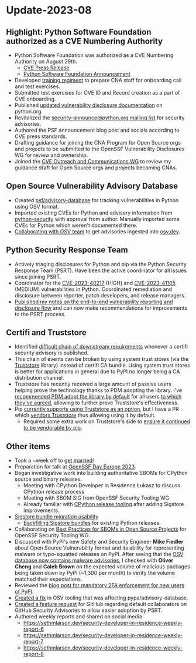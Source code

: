 # Update-2023-08

## Highlight: Python Software Foundation authorized as a CVE Numbering Authority

- Python Software Foundation was authorized as a CVE Numbering Authority on August 29th.
  - [CVE Press Release](https://www.cve.org/Media/News/item/news/2023/08/29/Python-Software-Foundation-Added-as-CNA)
  - [Python Software Foundation Announcement](https://pyfound.blogspot.com/2023/08/psf-authorized-as-cna.html)
- Developed [training regiment](https://gist.github.com/sethmlarson/44cf38a73b304b1a08bd34ba62355a81) to prepare CNA staff for onboarding call and test exercises.
- Submitted test exercises for CVE ID and Record creation as a part of CVE onboarding.
- Published [updated vulnerability disclosure documentation](python.org/dev/security/) on python.org.
- Revitalized the [security-announce@python.org mailing list](https://mail.python.org/mailman3/lists/security-announce.python.org/) for security advisories.
- Authored the PSF announcement blog post and socials according to CVE press standards.
- Drafting guidance for joining the CNA Program for Open Source orgs and projects to
  be submitted to the OpenSSF Vulnerability Disclosures WG for review and ownership.
- Joined the [CVE Outreach and Communications WG](https://www.cve.org/ProgramOrganization/WorkingGroups#OutreachandCommunicationsWorkingGroupOCWG)
  to review my guidance draft for Open Source orgs and projects becoming CNAs.

## Open Source Vulnerability Advisory Database

- Created [psf/advisory-database](https://github.com/psf/advisory-database) for tracking vulnerabilities in Python using OSV format.
- Imported existing CVEs for Python and advisory information from [python-security](https://python-security.readthedocs.io/) with approval from author.
  Manually imported some CVEs for Python which weren't documented there.
- [Collaborating with OSV team](https://github.com/google/osv.dev/issues/1552) to get advisories ingested into [osv.dev](https://osv.dev).

## Python Security Response Team

- Actively triaging disclosures for Python and pip via the Python Security Response Team (PSRT).
  Have been the active coordinator for all issues since joining PSRT.
- Coordinator for the [CVE-2023-40217](https://mail.python.org/archives/list/security-announce@python.org/thread/PEPLII27KYHLF4AK3ZQGKYNCRERG4YXY/) (HIGH)
  and [CVE-2023-41105](https://mail.python.org/archives/list/security-announce@python.org/thread/D6CDW3ZZC5D444YGL3VQUY6D4ECMCQLD/) (MEDIUM) vulnerabilities in Python.
  Coordinated remediation and disclosure between reporter, patch developers, and release managers.
- [Published my notes on the end-to-end vulnerability reporting and disclosure flow](https://sethmlarson.dev/security-developer-in-residence-weekly-report-8#python-vulnerability-disclosure-end-to-end)
  and can now make recommendations for improvements to the PSRT process.

## Certifi and Truststore

- Identified [difficult chain of downstream requirements](https://sethmlarson.dev/security-developer-in-residence-weekly-report-7#certifi-and-truststore) whenever a certifi security advisory is published.
- This chain of events can be broken by using system trust stores (via the [Truststore](https://truststore.readthedocs.io/) library) instead of certifi CA bundle.
  Using system trust stores is better for applications in general due to PyPI no longer being a CA distribution channel.
- Truststore has recently received a large amount of passive users helping prove the technology thanks to PDM adopting the library. I've [recommended PDM adopt the library by default](https://github.com/pdm-project/pdm/issues/2195) for all users [to which they've agreed](https://github.com/pdm-project/pdm/pull/2200), allowing to further prove Truststore's effectiveness.
- Pip [currently supports using Truststore as an option](https://pip.pypa.io/en/stable/topics/https-certificates/#using-system-certificate-stores), but I have a PR which [vendors Truststore](https://github.com/pypa/pip/pull/12107) thus allowing using it by default.
  - Required some extra work on Truststore's side to [ensure it continued to be vendorable by pip](https://github.com/sethmlarson/truststore/pull/108).

## Other items

- Took a ~week off to [get married](https://twitter.com/sethmlarson/status/1692284180183318789)!
- Preparation for talk at [OpenSSF Day Europe 2023](https://openssf.org/blog/2023/07/19/openssf-day-europe-agenda-now-live/).
- Began investigative work into building authoritative SBOMs for CPython source and binary releases.
  - Meeting with CPython Developer in Residence Łukasz to discuss CPython release process
  - Meeting with SBOM SIG from OpenSSF Security Tooling WG
  - Already familiar with [CPython release tooling](https://github.com/python/release-tools/) after adding Sigstore improvements.
- [Sigstore bundle migration usability](https://github.com/sigstore/sigstore-python/issues/724)
  - [Backfilling Sigstore bundles](https://github.com/python/pythondotorg/issues/2300) for existing Python releases.
- Collaborating on [Best Practices for SBOMs in Open Source Projects](https://docs.google.com/document/d/1-jFoh_R7FV4NhHuUkt4Atz3h4K9b4bnmolntSbytspE) for OpenSSF Security Tooling WG.
- Discussed with PyPI's new Safety and Security Engineer **Mike Fiedler** about Open Source Vulnerability format and its
  ability for representing malware or typo-squatted releases on PyPI. After seeing that the [OSV database now contains malware advisories](https://twitter.com/halbecaf/status/1689832761681682432),
  I checked with **Oliver Cheng** and **Caleb Brown** on the expected volume of malicious packages
  being taken down by PyPI (~1,300 per month) to verify the volume matched their expectations.
- Reviewed the [blog post for mandatory 2FA enforcement for new users of PyPI](https://blog.pypi.org/posts/2023-08-08-2fa-enforcement-for-new-users/).
- [Created a fix](https://github.com/google/osv.dev/pull/1548) in OSV tooling that was affecting pypa/advisory-database.
- [Created a feature request](https://github.com/orgs/community/discussions/63041) for GitHub regarding default collaborators on GitHub Security Advisories to allow easier adoption by PSRT.
- Authored weekly reports and shared on social media
  - https://sethmlarson.dev/security-developer-in-residence-weekly-report-6
  - https://sethmlarson.dev/security-developer-in-residence-weekly-report-7
  - https://sethmlarson.dev/security-developer-in-residence-weekly-report-8
